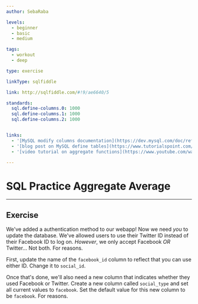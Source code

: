```yaml
---
author: SebaRaba

levels:
  - beginner
  - basic
  - medium

tags:
  - workout
  - deep

type: exercise

linkType: sqlfiddle

link: http://sqlfiddle.com/#!9/ae6640/5

standards:
  sql.define-columns.0: 1000
  sql.define-columns.1: 1000
  sql.define-columns.2: 1000


links:
  - '[MySQL modify columns documentation](https://dev.mysql.com/doc/refman/5.7/en/alter-table.html){documentation}'
  - '[blog post on MySQL define tables](https://www.tutorialspoint.com/mysql/mysql-alter-command.htm){website}'
  - '[video tutorial on aggregate functions](https://www.youtube.com/watch?v=Epj5cb5HF9o){video}'

---
```


# SQL Practice Aggregate Average

---

## Exercise

We've added a authentication method to our webapp! Now we need _you_ to update the database.
We've allowed users to use their Twitter ID instead of their Facebook ID to log on.
_However_, we only accept Facebook _OR_ Twitter... Not both. For reasons.

First, update the name of the `facebook_id` column to reflect that you can use either ID. Change it to `social_id`.

Once that's done, we'll also need a new column that indicates whether they used Facebook or Twitter. Create a new column called `social_type` and set all current values to `facebook`.
Set the default value for this new column to be `facebook`. For reasons.
